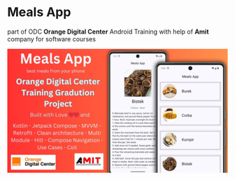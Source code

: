 # Meals App
part of ODC **Orange Digital Center** Android Training with help of **Amit** company for 
software courses

![project image](media/ODC-Meals-App.jpg)